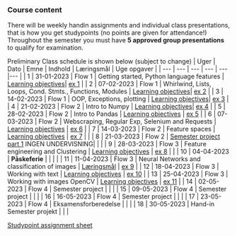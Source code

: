 ### Course content

There will be weekly handin assignments and individual class presentations, that is how you get studypoints (no points are given for attendance!)
Throughout the semester you must have **5  approved group presentations** to qualify for examination.

Preliminary Class schedule is shown below (subject to change)
| Uger | Dato | Emne | Indhold | Læringsmål | Uge opgaver |
| --- | --- | --- | --- | --- |--- |
| 1 | 31-01-2023 | Flow 1 | Getting started, Python language features | [Learning objectives](notebooks/learning_objectives.md#week-1)| [ex 1](notebooks/01-Exercise.ipynb) |
| 2 | 07-02-2023 | Flow 1 | Whirlwind, Lists, Loops, Cond. Stmts., Functions, Modules | [Learning objectives](notebooks/learning_objectives.md#week-2)| [ex 2](notebooks/02-Exercise.ipynb) |
| 3 | 14-02-2023 | Flow 1 | OOP, Exceptions, plotting | [Learning objectives](notebooks/learning_objectives.md#week-3)| [ex 3](notebooks/03-Exercise.ipynb) |
| 4 | 21-02-2023 | Flow 2 | Intro to Numpy | [Learning objectives](notebooks/learning_objectives.md#week-4)| [ex 4](notebooks/04-Exercise.ipynb) |
| 5 | 28-02-2023 | Flow 2 | Intro to Pandas | [Learning objectives](notebooks/learning_objectives.md#week-5) | [ex 5](notebooks/05-Exercise.ipynb) |
| 6 | 07-03-2023 | Flow 2 | Webscraping, Regular Exp, Selenium and Requests | [Learning objectives](notebooks/learning_objectives.md#week-6) | [ex 6](notebooks/06-Exercise.ipynb) |
| 7 | 14-03-2023 | Flow 2 | Feature spaces | [Learning objectives](notebooks/learning_objectives.md#week-7) | [ex 7](notebooks/07-Exercise.ipynb) |  |
| 8 | 21-03-2023 | Flow 2 | [Semester project part 1](notebooks/semester_project.md) INGEN UNDERVISNING|  |  |
| 9 | 28-03-2023 | Flow 3 | Feature engineering and Clustering | [Learning objectives](notebooks/learning_objectives.md) | [ex 8](notebooks/08-Exercise.ipynb) |  |
| 10 | 04-04-2023 | **Påskeferie** |  |  |  |
| 11 | 11-04-2023 | Flow 3 | Neural Networks and classification of images | [Læringsmål](notebooks/learning_objectives.md) | [ex 9](notebooks/09-Exercise.ipynb) |
| 12 | 18-04-2023 | Flow 3 | Working with text | [Learning objectives](notebooks/learning_objectives.md) | [ex 10](notebooks/10-Exercise.ipynb) |
| 13 | 25-04-2023 | Flow 3 | Working with images OpenCV | [Learning objectives](notebooks/learning_objectives.md) | [ex 11](notebooks/11-Exercise.ipynb) |
| 14 | 02-05-2023 | Flow 4 | Semester project |  |  |
| 15 | 09-05-2023 | Flow 4 | Semester project |  |  |
| 16 | 16-05-2023 | Flow 4 | Semester project |  |  |
| 17 | 23-05-2023 | Flow 4 | Eksamensforberedelse |  |  |
| 18 | 30-05-2023 | Hand-in Semester projekt |  |  |

[Studypoint assignment sheet](https://docs.google.com/spreadsheets/d/1u9ZYEgQYjRtjDrdCGXljOBA-NWX55ytnhuXL6YP2jUs/edit?usp=sharing)

